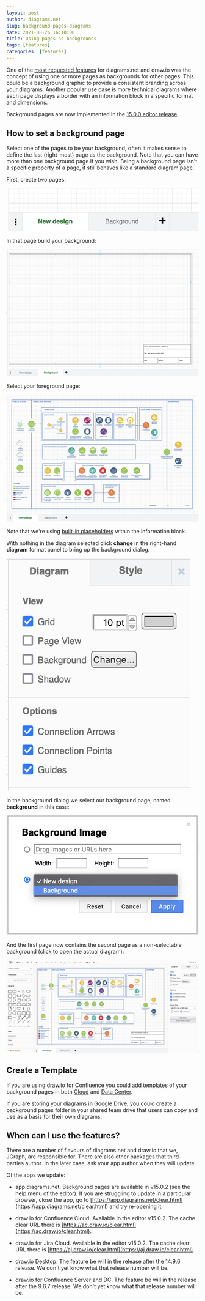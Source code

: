 ```yaml
---
layout: post
author: diagrams.net
slug: background-pages-diagrams
date: 2021-08-26 16:10:00
title: Using pages as backgrounds
tags: [features]
categories: [features]
---
```


One of the [most requested features](https://github.com/jgraph/drawio/issues/60) for diagrams.net and draw.io was the concept of using one or more pages as backgrounds for other pages. This could be a background graphic to provide a consistent branding across your diagrams. Another popular use case is more technical diagrams where each page displays a border with an information block in a specific format and dimensions.

Background pages are now implemented in the [15.0.0 editor release](https://github.com/jgraph/drawio/tree/v15.0.0).

## How to set a background page

Select one of the pages to be your background, often it makes sense to define the last (right-most) page as the background. Note that you can have more than one background page if you wish. Being a background page isn't a specific property of a page, it still behaves like a standard diagram page.

First, create two pages:

<img src="/assets/img/blog/background-page-tab.png" style="max-width:100%;height:auto;" alt="Two diagram pages, one for the foreground diagram, the other for the background">

In that page build your background:

<img src="/assets/img/blog/background-page.png" style="max-width:100%;height:auto;" alt="Background page to diagram">

Select your foreground page:

<img src="/assets/img/blog/foreground-page.png" style="max-width:100%;height:auto;" alt="Foreground page to diagram">

Note that we're using [built-in placeholders](https://www.diagrams.net/doc/faq/predefined-placeholders) within the information block.

With nothing in the diagram selected click **change** in the right-hand **diagram** format panel to bring up the background dialog:

<img src="/assets/img/blog/background-option.png" style="max-width:100%;height:auto;" alt="Location of background in diagram format panel">

In the background dialog we select our background page, named **background** in this case:

<img src="/assets/img/blog/background-selection.png" style="max-width:100%;height:auto;" alt="Background options dialog">

And the first page now contains the second page as a non-selectable background (click to open the actual diagram):

<a href="https://app.diagrams.net/?lightbox=1&highlight=0000ff&edit=_blank&layers=1&nav=1&title=background-page.drawio#Uhttps%3A%2F%2Fraw.githubusercontent.com%2Fjgraph%2Fdrawio-diagrams%2Fmaster%2Fblog%2Fbackground-page.drawio" target="_blank"><img src="/assets/img/blog/diagram-with-background.png" style="max-width:100%;height:auto;" alt="Diagram complete with background"></a>

## Create a Template

If you are using draw.io for Confluence you could add templates of your background pages in both [Cloud](https://www.diagrams.net/doc/faq/custom-templates-confluence-cloud) and [Data Center](https://www.diagrams.net/doc/faq/custom-templates-confluence-server).

If you are storing your diagrams in Google Drive, you could create a background pages folder in your shared team drive that users can copy and use as a basis for their own diagrams.

## When can I use the features?

There are a number of flavours of diagrams.net and draw.io that we, JGraph, are responsible for. There are also other packages that third-parties author. In the later case, ask your app author when they will update.

Of the apps we update:

* app.diagrams.net. Background pages are available in v15.0.2 (see the help menu of the editor). If you are struggling to update in a particular browser, close the app, go to [https://app.diagrams.net/clear.html](https://app.diagrams.net/clear.html) and try re-opening it.

* draw.io for Confluence Cloud. Available in the editor v15.0.2. The cache clear URL there is [https://ac.draw.io/clear.html](https://ac.draw.io/clear.html).

* draw.io for Jira Cloud. Available in the editor v15.0.2. The cache clear URL there is [https://aj.draw.io/clear.html](https://aj.draw.io/clear.html).

* [draw.io Desktop](https://get.diagrams.net). The feature be will in the release after the 14.9.6 release. We don't yet know what that release number will be.

* draw.io for Confluence Server and DC. The feature be will in the release after the 9.6.7 release. We don't yet know what that release number will be.